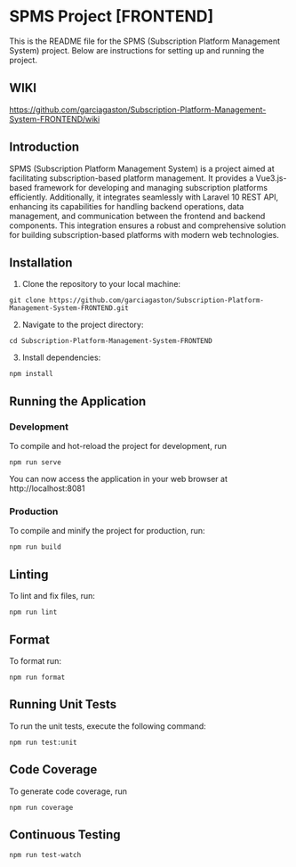 # SPMS Project [FRONTEND]

This is the README file for the SPMS (Subscription Platform Management System) project. Below are instructions for setting up and running the project.

## WIKI
https://github.com/garciagaston/Subscription-Platform-Management-System-FRONTEND/wiki

## Introduction
SPMS (Subscription Platform Management System) is a project aimed at facilitating subscription-based platform management. It provides a Vue3.js-based framework for developing and managing subscription platforms efficiently. Additionally, it integrates seamlessly with Laravel 10 REST API, enhancing its capabilities for handling backend operations, data management, and communication between the frontend and backend components. This integration ensures a robust and comprehensive solution for building subscription-based platforms with modern web technologies.


## Installation

1. Clone the repository to your local machine:
```
git clone https://github.com/garciagaston/Subscription-Platform-Management-System-FRONTEND.git
```
2. Navigate to the project directory:
```
cd Subscription-Platform-Management-System-FRONTEND
```
3. Install dependencies:
```
npm install
```
## Running the Application
### Development
To compile and hot-reload the project for development, run
```
npm run serve
```
You can now access the application in your web browser at http://localhost:8081

### Production
To compile and minify the project for production, run:
```
npm run build
```

## Linting
To lint and fix files, run:
```
npm run lint
```

## Format
To format run:
```
npm run format
```

## Running Unit Tests
To run the unit tests, execute the following command:
```
npm run test:unit
```

## Code Coverage
To generate code coverage, run
```
npm run coverage
```

## Continuous Testing
```
npm run test-watch
```
